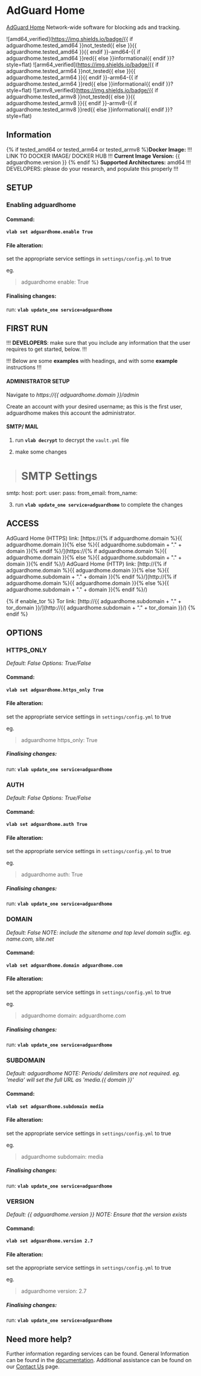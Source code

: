 # AdGuard Home

[AdGuard Home](https://adguard.com/en/adguard-home/overview.html) Network-wide software for blocking ads and tracking.

![amd64_verified](https://img.shields.io/badge/{{ if adguardhome.tested_amd64 }}not_tested{{ else }}{{ adguardhome.tested_amd64 }}{{ endif }}-amd64-{{ if adguardhome.tested_amd64 }}red{{ else }}informational{{ endif }}?style=flat)
![arm64_verified](https://img.shields.io/badge/{{ if adguardhome.tested_arm64 }}not_tested{{ else }}{{ adguardhome.tested_arm64 }}{{ endif }}-arm64-{{ if adguardhome.tested_arm64 }}red{{ else }}informational{{ endif }}?style=flat)
![armv8_verified](https://img.shields.io/badge/{{ if adguardhome.tested_armv8 }}not_tested{{ else }}{{ adguardhome.tested_armv8 }}{{ endif }}-armv8-{{ if adguardhome.tested_armv8 }}red{{ else }}informational{{ endif }}?style=flat)

## Information

{% if tested_amd64 or tested_arm64 or tested_armv8 %}**Docker Image:** !!! LINK TO DOCKER IMAGE/ DOCKER HUB !!!
**Current Image Version:** {{ adguardhome.version }}
{% endif %}
**Supported Architectures:** amd64  !!! DEVELOPERS: please do your research, and populate this properly !!!

## SETUP

### Enabling adguardhome

#### Command:

**`vlab set adguardhome.enable True`**

#### File alteration:

set the appropriate service settings in `settings/config.yml` to true

eg.
>adguardhome
  enable: True

#### Finalising changes:

run: **`vlab update_one service=adguardhome`**

## FIRST RUN

!!! **DEVELOPERS**: make sure that you include any information that the user requires to get started, below. !!!

!!! Below are some **examples** with headings, and with some **example** instructions !!!

#### ADMINISTRATOR SETUP

Navigate to *https://{{ adguardhome.domain }}/admin*

Create an account with your desired username; as this is the first user, adguardhome makes this account the administrator.

#### SMTP/ MAIL

1. run **`vlab decrypt`** to decrypt the `vault.yml` file

2. make some changes


># SMTP Settings
smtp:
  host:
  port:
  user:
  pass:
  from_email:
  from_name:

3. run **`vlab update_one service=adguardhome`** to complete the changes

## ACCESS

AdGuard Home (HTTPS) link: [https://{% if adguardhome.domain %}{{ adguardhome.domain }}{% else %}{{ adguardhome.subdomain + "." + domain }}{% endif %}/](https://{% if adguardhome.domain %}{{ adguardhome.domain }}{% else %}{{ adguardhome.subdomain + "." + domain }}{% endif %}/)
AdGuard Home (HTTP) link: [http://{% if adguardhome.domain %}{{ adguardhome.domain }}{% else %}{{ adguardhome.subdomain + "." + domain }}{% endif %}/](http://{% if adguardhome.domain %}{{ adguardhome.domain }}{% else %}{{ adguardhome.subdomain + "." + domain }}{% endif %}/)

{% if enable_tor %}
Tor link: [http://{{ adguardhome.subdomain + "." + tor_domain }}/](http://{{ adguardhome.subdomain + "." + tor_domain }}/)
{% endif %}

## OPTIONS

### HTTPS_ONLY
*Default: False*
*Options: True/False*

#### Command:

**`vlab set adguardhome.https_only True`**

#### File alteration:

set the appropriate service settings in `settings/config.yml` to true

eg.
>adguardhome
  https_only: True

##### Finalising changes:

run: **`vlab update_one service=adguardhome`**

### AUTH
*Default: False*
*Options: True/False*

#### Command:

**`vlab set adguardhome.auth True`**

#### File alteration:

set the appropriate service settings in `settings/config.yml` to true

eg.
>adguardhome
  auth: True

##### Finalising changes:

run: **`vlab update_one service=adguardhome`**

### DOMAIN
*Default: False*
*NOTE: include the sitename and top level domain suffix. eg. name.com, site.net*

#### Command:

**`vlab set adguardhome.domain adguardhome.com`**

#### File alteration:

set the appropriate service settings in `settings/config.yml` to true

eg.
>adguardhome
  domain: adguardhome.com

##### Finalising changes:

run: **`vlab update_one service=adguardhome`**

### SUBDOMAIN
*Default: adguardhome*
*NOTE: Periods/ delimiters are not required. eg. 'media' will set the full URL as 'media.{{ domain }}'*

#### Command:

**`vlab set adguardhome.subdomain media`**

#### File alteration:

set the appropriate service settings in `settings/config.yml` to true

eg.
>adguardhome
  subdomain: media

##### Finalising changes:

run: **`vlab update_one service=adguardhome`**

### VERSION
*Default: {{ adguardhome.version }}*
*NOTE: Ensure that the version exists*

#### Command:

**`vlab set adguardhome.version 2.7`**

#### File alteration:

set the appropriate service settings in `settings/config.yml` to true

eg.
>adguardhome
  version: 2.7

##### Finalising changes:

run: **`vlab update_one service=adguardhome`**

## Need more help?
Further information regarding services can be found.
General Information can be found in the [documentation](https://docs.vivumlab.com).
Additional assistance can be found on our [Contact Us](https://docs.vivumlab.com/Contact-us) page.
